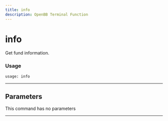 ```yaml
---
title: info
description: OpenBB Terminal Function
---
```


# info

Get fund information.

### Usage

```python
usage: info
```

---

## Parameters

This command has no parameters


---
